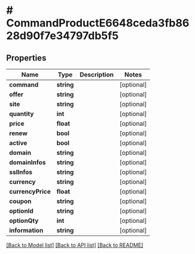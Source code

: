 # # CommandProductE6648ceda3fb8628d90f7e34797db5f5

## Properties

Name | Type | Description | Notes
------------ | ------------- | ------------- | -------------
**command** | **string** |  | [optional]
**offer** | **string** |  | [optional]
**site** | **string** |  | [optional]
**quantity** | **int** |  | [optional]
**price** | **float** |  | [optional]
**renew** | **bool** |  | [optional]
**active** | **bool** |  | [optional]
**domain** | **string** |  | [optional]
**domainInfos** | **string** |  | [optional]
**sslInfos** | **string** |  | [optional]
**currency** | **string** |  | [optional]
**currencyPrice** | **float** |  | [optional]
**coupon** | **string** |  | [optional]
**optionId** | **string** |  | [optional]
**optionQty** | **int** |  | [optional]
**information** | **string** |  | [optional]

[[Back to Model list]](../../README.md#models) [[Back to API list]](../../README.md#endpoints) [[Back to README]](../../README.md)
